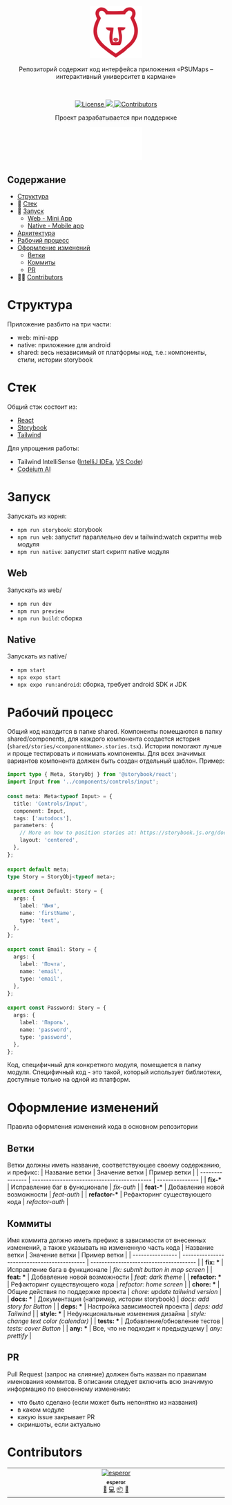 <p align="center">
  <a href="https://psumaps.tilda.ws/">
    <picture>
      <source media="(prefers-color-scheme: dark)" srcset="shared/assets/icon.svg">
      <img src="shared/assets/icon.svg" alt="PSUMaps" width="120" />
    </picture>
  </a>
</p>
<p align="center">Репозиторий содержит код интерфейса приложения «PSUMaps – интерактивный университет в кармане»</p>
<br/>
<p align="center">
  <a href="https://github.com/psumaps/mini-app/blob/main/LICENSE">
    <img src="https://img.shields.io/github/license/psumaps/mini-app.svg" alt="License" />
  </a>
  <a href="https://t.me/psumaps">
    <img src="https://img.shields.io/badge/Telegram-2CA5E0?style=for-the-badge&logo=telegram&logoColor=white&longCache=true&style=flat" />
  </a>
  <a href="https://github.com/PSUMaps/mini-app/graphs/contributors">
    <img src="https://img.shields.io/github/all-contributors/psumaps/mini-app" alt="Contributors"/>
  </a>
</p>

<p align="center">
    Проект разрабатывается при поддержке
</p>
<p align="center">
    <a href="https://vk.com/molcentre_psu">
        <picture>
          <source media="(prefers-color-scheme: dark)" srcset="shared/assets/ypc-icon.svg">
          <img src="shared/assets/ypc-icon.svg" alt="Центр молодёжной политики ПГНИУ" width="120" />
        </picture>
    </a>
</p>

## Содержание

- [Структура](#Структура)
- 📒 [Стек](#Стек)
- 🚀 [Запуск](#Запуск)
  - [Web - Mini App](#Web)
  - [Native - Mobile app](#Native)
- [Архитектура](#Архитектура)
- [Рабочий процесс](#Рабочий-процесс)
- [Оформление изменений](#Оформление-изменений)
  - [Ветки](#Ветки)
  - [Коммиты](#Коммиты)
  - [PR](#PR)
- 👨‍💻 [Contributors](#Contributors)

# Структура

Приложение разбито на три части:

- web: mini-app
- native: приложение для android
- shared: весь независимый от платформы код, т.е.: компоненты, стили, истории storybook

# Стек

Общий стэк состоит из:

- [React](https://react.dev)
- [Storybook](https://storybook.js.org)
- [Tailwind](https://tailwindcss.com)

Для упрощения работы:

- Tailwind IntelliSense ([IntelliJ IDEa](https://plugins.jetbrains.com/plugin/15260-tailwind-intellisense), [VS Code](https://marketplace.visualstudio.com/items?itemName=bradlc.vscode-tailwindcss))
- [Codeium AI](https://codeium.com)

# Запуск

Запускать из корня:

- `npm run storybook`: storybook
- `npm run web`: запустит параллельно dev и tailwind:watch скрипты web модуля
- `npm run native`: запустит start скрипт native модуля

## Web

Запускать из web/

- `npm run dev`
- `npm run preview`
- `npm run build`: сборка

## Native

Запускать из native/

- `npm start`
- `npx expo start`
- `npx expo run:android`: сборка, требует android SDK и JDK

# Рабочий процесс

Общий код находится в папке shared. Компоненты помещаются в папку shared/components, для каждого компонента создается история (`shared/stories/<componentName>.stories.tsx`). Истории помогают лучше и проще тестировать и понимать компоненты. Для всех значимых вариантов компонента должен быть создан отдельный шаблон. Пример:

```typescript
import type { Meta, StoryObj } from '@storybook/react';
import Input from '../components/controls/input';

const meta: Meta<typeof Input> = {
  title: 'Controls/Input',
  component: Input,
  tags: ['autodocs'],
  parameters: {
    // More on how to position stories at: https://storybook.js.org/docs/configure/story-layout
    layout: 'centered',
  },
};

export default meta;
type Story = StoryObj<typeof meta>;

export const Default: Story = {
  args: {
    label: 'Имя',
    name: 'firstName',
    type: 'text',
  },
};

export const Email: Story = {
  args: {
    label: 'Почта',
    name: 'email',
    type: 'email',
  },
};

export const Password: Story = {
  args: {
    label: 'Пароль',
    name: 'password',
    type: 'password',
  },
};
```

Код, специфичный для конкретного модуля, помещается в папку модуля. Специфичный код - это такой, который использует библиотеки, доступные только на одной из платформ.

# Оформление изменений

Правила оформления изменений кода в основном репозитории

## Ветки

Ветки должны иметь название, соответствующее своему содержанию, и префикс:
| Название ветки | Значение ветки | Пример ветки |
| --------------- | ------------------------------------------- | --------------- |
| **fix-\*** | Исправление баг в функционале | _fix-auth_ |
| **feat-\*** | Добавление новой возможности | _feat-auth_ |
| **refactor-\*** | Рефакторинг существующего кода | _refactor-auth_ |

## Коммиты

Имя коммита должно иметь префикс в зависимости от внесенных изменений, а также указывать на измененную часть кода
| Название ветки | Значение ветки | Пример ветки |
| ---------------- | ------------------------------------------- | -------------------------------------- |
| **fix: \*** | Исправление бага в функционале | _fix: submit button in map screen_ |
| **feat: \*** | Добавление новой возможности | _feat: dark theme_ |
| **refactor: \*** | Рефакторинг существующего кода | _refactor: home screen_ |
| **chore: \*** | Общие действия по поддержке проекта | _chore: update tailwind version_ |
| **docs: \*** | Документация (например, истории storybook) | _docs: add story for Button_ |
| **deps: \*** | Настройка зависимостей проекта | _deps: add Tailwind_ |
| **style: \*** | Нефункциональные изменения дизайна | _style: change text color (calendar)_ |
| **tests: \*** | Добавление/обновление тестов | _tests: cover Button_ |
| **any: \*** | Все, что не подходит к предыдущему | _any: prettify_ |

## PR

Pull Request (запрос на слияние) должен быть назван по правилам именования коммитов. В описании следует включить всю значимую информацию по внесенному изменению:

- что было сделано (если может быть непонятно из названия)
- в каком модуле
- какую issue закрывает PR
- скриншоты, если актуально

# Contributors

<!-- ALL-CONTRIBUTORS-LIST:START - Do not remove or modify this section -->
<!-- prettier-ignore-start -->
<!-- markdownlint-disable -->
<table>
  <tbody>
    <tr>
      <td align="center" valign="top" width="14.28%"><a href="https://github.com/esperor"><img src="https://avatars.githubusercontent.com/u/49198951?v=4?s=100" width="100px;" alt="esperor"/><br /><sub><b>esperor</b></sub></a><br /><a href="#projectManagement-esperor" title="Project Management">📆</a> <a href="#code-esperor" title="Code">💻</a> <a href="#platform-esperor" title="Packaging/porting to new platform">📦</a> <a href="#ideas-esperor" title="Ideas, Planning, & Feedback">🤔</a></td>
    </tr>
  </tbody>
</table>

<!-- markdownlint-restore -->
<!-- prettier-ignore-end -->

<!-- ALL-CONTRIBUTORS-LIST:END -->
